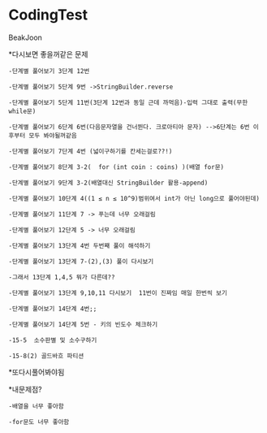 # CodingTest
BeakJoon

*다시보면 좋을꺼같은 문제

    -단계별 풀어보기 3단계 12번
  
    -단계별 풀어보기 5단계 9번 ->StringBuilder.reverse
  
    -단계별 풀어보기 5단계 11번(3단계 12번과 동일 근데 까먹음)-입력 그대로 출력(무한 while문)
  
    -단계별 풀어보기 6단계 6번(다음문자열을 건너뛴다. 크로아티아 문자) -->6단계는 6번 이후부터 모두 봐야될꺼같음 
  
    -단계별 풀어보기 7단계 4번 (넓이구하기를 칸세는걸로??!)

    -단계별 풀어보기 8단계 3-2(	for (int coin : coins) )(배열 for문)

    -단계별 풀어보기 9단계 3-2(배열대신 StringBuilder 활용-append)

    -단계별 풀어보기 10단계 4((1 ≤ n ≤ 10^9)범위여서 int가 아닌 long으로 풀어야된데)

    -단계별 풀어보기 11단계 7 -> 푸는데 너무 오래걸림

    -단계별 풀어보기 12단계 5 -> 너무 오래걸림

    -단계별 풀어보기 13단계 4번 두번째 풀이 해석하기

    -단계별 풀어보기 13단계 7-(2),(3) 풀이 다시보기

    -그래서 13단계 1,4,5 뭐가 다른데??

    -단계별 풀어보기 13단계 9,10,11 다시보기  11번이 진짜임 매일 한번씩 보기

    -단계별 풀어보기 14단계 4번;;

    -단계별 풀어보기 14단계 5번 - 키의 빈도수 체크하기

    -15-5  소수판별 및 소수구하기

    -15-8(2) 골드바흐 파티션

*또다시풀어봐야됨

*내문제점?
  
    -배열을 너무 좋아함

    -for문도 너무 좋아함
